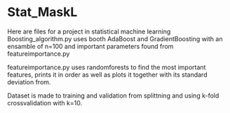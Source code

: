 # Stat_MaskL
Here are files for a project in statistical machine learning
Boosting_algorithm.py uses booth AdaBoost and GradientBoosting with an ensamble of n=100 and important parameters found from
featureimportance.py

featureimportance.py uses randomforests to find the most important features, prints it in order as well as plots it 
together with its standard deviation from. 

Dataset is made to training and validation from splittning and using k-fold crossvalidation with k=10. 
